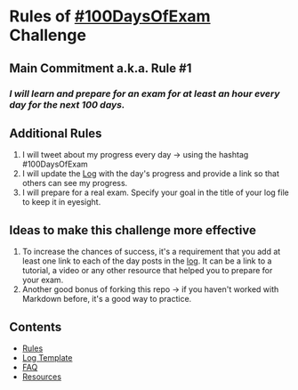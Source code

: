 # Rules of [#100DaysOfExam](https://www.100daysofexam.com/) Challenge

## Main Commitment a.k.a. Rule #1
### *I will learn and prepare for an exam for at least an hour every day for the next 100 days.*

## Additional Rules
1. I will tweet about my progress every day -> using the hashtag #100DaysOfExam
1. I will update the [Log](log.md) with the day's progress and provide a link so that others can see my progress.
1. I will prepare for a real exam. Specify your goal in the title of your log file to keep it in eyesight.

## Ideas to make this challenge more effective
1. To increase the chances of success, it's a requirement that you add at least one link to each of the day posts in the [log](log.md). It can be a link to a tutorial, a video or any other resource that helped you to prepare for your exam.
1. Another good bonus of forking this repo -> if you haven't worked with Markdown before, it's a good way to practice.

## Contents
* [Rules](rules.md)
* [Log Template](log.md)
* [FAQ](faq.md)
* [Resources](resources.md)

